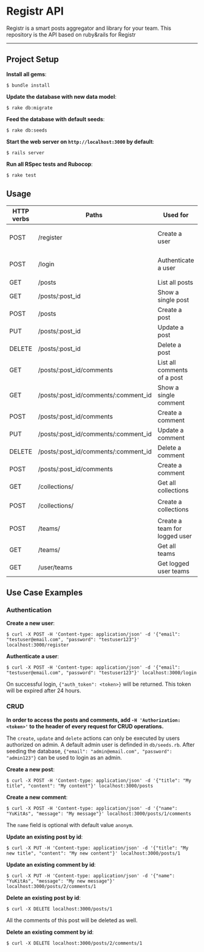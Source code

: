 # Registr API

 Registr is a smart posts aggregator and library for your team.
 This repository is the API based on ruby&rails for Registr

____

## Project Setup

**Install all gems**:

```console
$ bundle install
```

**Update the database with new data model**:

```console
$ rake db:migrate
```

**Feed the database with default seeds**:

```console
$ rake db:seeds
```

**Start the web server on `http://localhost:3000` by default**:

```console
$ rails server
```

**Run all RSpec tests and Rubocop**:

```console
$ rake test
```

## Usage

| HTTP verbs | Paths  | Used for | Body | 
| ---------- | ------ | -------- |-----:| 
| POST | /register| Create a user| ```{"email": "...", "password": "..."} ```|
| POST | /login   | Authenticate a user | ```{"email": "...", "password": "..."} ```|
| GET | /posts    | List all posts|
| GET | /posts/:post_id | Show a single post |
| POST | /posts | Create a post | 
| PUT | /posts/:post_id | Update a post |
| DELETE | /posts/:post_id | Delete a post |
| GET | /posts/:post_id/comments | List all comments of a post |
| GET | /posts/:post_id/comments/:comment_id | Show a single comment |
| POST | /posts/:post_id/comments | Create a comment |
| PUT | /posts/:post_id/comments/:comment_id | Update a comment |
| DELETE | /posts/:post_id/comments/:comment_id | Delete a comment | 
| POST | /posts/:post_id/comments | Create a comment |
| GET | /collections/ | Get all collections | 
| POST | /collections/ | Create a collections |```{"name": String "team_id": Number} ```| 
| POST | /teams/ | Create a team for logged user |```{"name":String, "private": Bool} ```| 
| GET | /teams/ | Get all teams | 
| GET | /user/teams | Get logged user teams | 



## Use Case Examples

### Authentication

**Create a new user**:

```console
$ curl -X POST -H 'Content-type: application/json' -d '{"email": "testuser@email.com", "password": "testuser123"}' localhost:3000/register
```

**Authenticate a user**:

```console
$ curl -X POST -H 'Content-type: application/json' -d '{"email": "testuser@email.com", "password": "testuser123"}' localhost:3000/login
```

On successful login, `{"auth_token": <token>}` will be returned. This token will be expired after 24 hours.

### CRUD

**In order to access the posts and comments, add `-H 'Authorization: <token>'` to the header of every request for CRUD operations.**

The `create`, `update` and `delete` actions can only be executed by users authorized on admin. A default admin user is definded in `db/seeds.rb`. After seeding the database, `{"email": "admin@email.com", "password": "admin123"}` can be used to login as an admin.

**Create a new post**:

```console
$ curl -X POST -H 'Content-type: application/json' -d '{"title": "My title", "content": "My content"}' localhost:3000/posts
```

**Create a new comment**:

```console
$ curl -X POST -H 'Content-type: application/json' -d '{"name": "YuKitAs", "message": "My message"}' localhost:3000/posts/1/comments
```

The `name` field is optional with default value `anonym`.

**Update an existing post by id**:

```console
$ curl -X PUT -H 'Content-type: application/json' -d '{"title": "My new title", "content": "My new content"}' localhost:3000/posts/1
```

**Update an existing comment by id**:

```console
$ curl -X PUT -H 'Content-type: application/json' -d '{"name": "YuKitAs", "message": "My new message"}' localhost:3000/posts/2/comments/1
```

**Delete an existing post by id**:

```console
$ curl -X DELETE localhost:3000/posts/1
```

All the comments of this post will be deleted as well.

**Delete an existing comment by id**:

```console
$ curl -X DELETE localhost:3000/posts/2/comments/1
```
